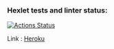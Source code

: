 ### Hexlet tests and linter status:
[![Actions Status](https://github.com/Vlamale/frontend-project-lvl4/workflows/hexlet-check/badge.svg)](https://github.com/Vlamale/frontend-project-lvl4/actions)


Link : [Heroku](https://mighty-lowlands-06837.herokuapp.com/) 